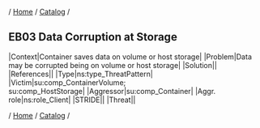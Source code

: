 / [Home](/acctp/) / [Catalog](/acctp/catalog/) /

## EB03 Data Corruption at Storage

|Context|Container saves data on volume or host storage|
|Problem|Data may be corrupted being on volume or host storage|
|Solution||
|References||
|Type|ns:type_ThreatPattern|
|Victim|su:comp_ContainerVolume;<br /> su:comp_HostStorage|
|Aggressor|su:comp_Container|
|Aggr. role|ns:role_Client|
|STRIDE||
|Threat||

/ [Home](/acctp/) / [Catalog](/acctp/catalog/) /
